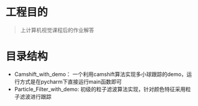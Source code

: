 # 工程目的
> 上计算机视觉课程后的作业解答

# 目录结构
- Camshift_with_demo： 一个利用camshift算法实现多小球跟踪的demo，运行方式是在pycharm下直接运行main函数即可
- Particle_Filter_with_demo: 初级的粒子滤波算法实现，针对颜色特征采用粒子滤波进行跟踪
